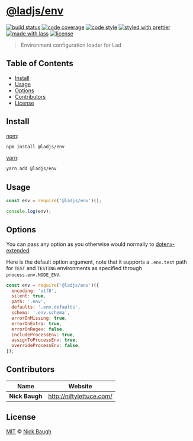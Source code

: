 # [**@ladjs/env**](https://github.com/ladjs/env)

[![build status](https://img.shields.io/travis/ladjs/env.svg)](https://travis-ci.org/ladjs/env)
[![code coverage](https://img.shields.io/codecov/c/github/ladjs/env.svg)](https://codecov.io/gh/ladjs/env)
[![code style](https://img.shields.io/badge/code_style-XO-5ed9c7.svg)](https://github.com/sindresorhus/xo)
[![styled with prettier](https://img.shields.io/badge/styled_with-prettier-ff69b4.svg)](https://github.com/prettier/prettier)
[![made with lass](https://img.shields.io/badge/made_with-lass-95CC28.svg)](https://lass.js.org)
[![license](https://img.shields.io/github/license/ladjs/env.svg)]()

> Environment configuration loader for Lad


## Table of Contents

* [Install](#install)
* [Usage](#usage)
* [Options](#options)
* [Contributors](#contributors)
* [License](#license)


## Install

[npm][]:

```sh
npm install @ladjs/env
```

[yarn][]:

```sh
yarn add @ladjs/env
```


## Usage

```js
const env = require('@ladjs/env')();

console.log(env);
```


## Options

You can pass any option as you otherwise would normally to [dotenv-extended][].

Here is the default option argument, note that it supports a `.env.test` path for `TEST` and `TESTING` environments as specified through `process.env.NODE_ENV`.

```js
const env = require('@ladjs/env')({
  encoding: 'utf8',
  silent: true,
  path: '.env',
  defaults: '.env.defaults',
  schema: '.env.schema',
  errorOnMissing: true,
  errorOnExtra: true,
  errorOnRegex: false,
  includeProcessEnv: true,
  assignToProcessEnv: true,
  overrideProcessEnv: false,
});
```


## Contributors

| Name           | Website                    |
| -------------- | -------------------------- |
| **Nick Baugh** | <http://niftylettuce.com/> |


## License

[MIT](LICENSE) © [Nick Baugh](http://niftylettuce.com/)


##

[npm]: https://www.npmjs.com/

[yarn]: https://yarnpkg.com/

[dotenv-extended]: https://github.com/keithmorris/node-dotenv-extended
